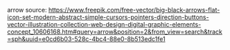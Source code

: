 arrow source: https://www.freepik.com/free-vector/big-black-arrows-flat-icon-set-modern-abstract-simple-cursors-pointers-direction-buttons-vector-illustration-collection-web-design-digital-graphic-elements-concept_10606168.htm#query=arrow&position=2&from_view=search&track=sph&uuid=e0cd6b03-528c-4bc4-88e0-8b513edc1fe1